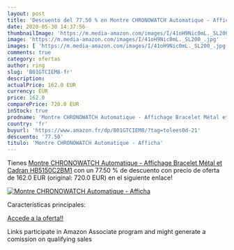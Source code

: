 ```yaml
---
layout: post
title: 'Descuento del 77.50 % en Montre CHRONOWATCH Automatique - Afficha'
date: 2020-05-30 14:37:56
thumbnailImage: 'https://m.media-amazon.com/images/I/41oH9Nic0mL._SL200_.jpg'
image: 'https://m.media-amazon.com/images/I/41oH9Nic0mL._SL200_.jpg'
images: [ 'https://m.media-amazon.com/images/I/41oH9Nic0mL._SL200_.jpg' ]
comments: true
category: ofertas
author: ring
slug: 'B01GTCIEM8-fr'
description:
actualPrice: 162.0 EUR
currency: EUR
price: 162.0
comparePrice: 720.0 EUR
inStock: true
prodname: 'Montre CHRONOWATCH Automatique - Affichage Bracelet Métal et Cadran HB5150C2BM1'
country: 'fr'
buyurl: 'https://www.amazon.fr/dp/B01GTCIEM8/?tag=tolees0d-21'
descuento: '77.50'
titulo: 'Montre CHRONOWATCH Automatique - Afficha'
---
```


Tienes [Montre CHRONOWATCH Automatique - Affichage Bracelet Métal et Cadran HB5150C2BM1](https://www.amazon.fr/dp/B01GTCIEM8/?tag=tolees0d-21) con un 77.50 % de descuento con precio de oferta de 162.0 EUR (original: 720.0 EUR) en el siguiente enlace!

[![Montre CHRONOWATCH Automatique - Afficha](https://m.media-amazon.com/images/I/41oH9Nic0mL._SL200_.jpg)](https://www.amazon.fr/dp/B01GTCIEM8/?tag=tolees0d-21)

Características principales:


[Accede a la oferta!!](https://www.amazon.fr/dp/B01GTCIEM8/?tag=tolees0d-21)

Links participate in Amazon Associate program and might generate a comission on qualifying sales


